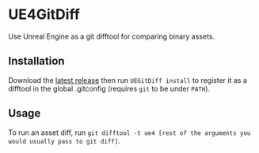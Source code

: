 # UE4GitDiff
Use Unreal Engine as a git difftool for comparing binary assets.

## Installation
Download the [latest release](https://github.com/mircearoata/UE4GitDiff/releases/latest) then run `UEGitDiff install` to register it as a difftool in the global .gitconfig (requires `git` to be under `PATH`).

## Usage
To run an asset diff, run `git difftool -t ue4 [rest of the arguments you would usually pass to git diff]`.
